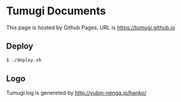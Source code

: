# Tumugi Documents

This page is hosted by Github Pages.
URL is https://tumugi.github.io

## Deploy

```sh
$ ./deploy.sh
```

## Logo

Tumugi log is genereted by http://yubin-nenga.jp/hanko/
